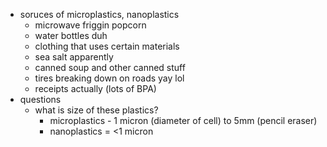 
  * soruces of microplastics, nanoplastics
    * microwave friggin popcorn
    * water bottles duh
    * clothing that uses certain materials
    * sea salt apparently
    * canned soup and other canned stuff
    * tires breaking down on roads yay lol
    * receipts actually (lots of BPA)
  * questions
    * what is size of these plastics?
      * microplastics - 1 micron (diameter of cell) to 5mm (pencil eraser)
      * nanoplastics = <1 micron